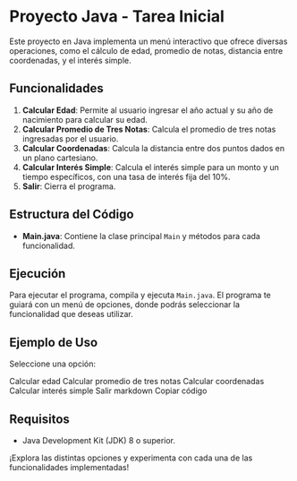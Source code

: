 # Proyecto Java - Tarea Inicial

Este proyecto en Java implementa un menú interactivo que ofrece diversas operaciones, como el cálculo de edad, promedio de notas, distancia entre coordenadas, y el interés simple. 

## Funcionalidades
1. **Calcular Edad**: Permite al usuario ingresar el año actual y su año de nacimiento para calcular su edad.
2. **Calcular Promedio de Tres Notas**: Calcula el promedio de tres notas ingresadas por el usuario.
3. **Calcular Coordenadas**: Calcula la distancia entre dos puntos dados en un plano cartesiano.
4. **Calcular Interés Simple**: Calcula el interés simple para un monto y un tiempo específicos, con una tasa de interés fija del 10%.
5. **Salir**: Cierra el programa.

## Estructura del Código
- **Main.java**: Contiene la clase principal `Main` y métodos para cada funcionalidad.

## Ejecución
Para ejecutar el programa, compila y ejecuta `Main.java`. El programa te guiará con un menú de opciones, donde podrás seleccionar la funcionalidad que deseas utilizar.

## Ejemplo de Uso
Seleccione una opción:

Calcular edad
Calcular promedio de tres notas
Calcular coordenadas
Calcular interés simple
Salir
markdown
Copiar código

## Requisitos
- Java Development Kit (JDK) 8 o superior.

¡Explora las distintas opciones y experimenta con cada una de las funcionalidades implementadas!

